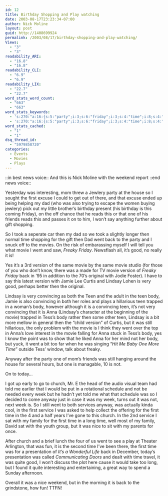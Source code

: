 ```yaml
---
id: 12
title: Birthday Shopping and Play watching
date: 2003-08-17T23:23:34-07:00
author: Nick Moline
layout: post
guid: http://1408699924
permalink: /2003/08/17/birthday-shopping-and-play-watching/
Views:
  - "3"
  - "3"
readability_ARI:
  - "16.8"
  - "16.8"
readability_CLI:
  - "6.9"
  - "6.9"
readability_LIX:
  - "22.7"
  - "22.7"
word_stats_word_count:
  - "663"
  - "663"
word_stats_keywords:
  - 's:270:"a:16:{s:5:"party";i:3;s:6:"friday";i:3;s:4:"time";i:8;s:4:"went";i:6;s:5:"movie";i:7;s:6:"freaky";i:3;s:4:"good";i:3;s:7:"version";i:4;s:7:"lindsay";i:3;s:10:"convincing";i:4;s:4:"teen";i:5;s:4:"body";i:5;s:4:"anna";i:3;s:6:"anyway";i:3;s:6:"church";i:3;s:4:"week";i:3;}";'
  - 's:270:"a:16:{s:5:"party";i:3;s:6:"friday";i:3;s:4:"time";i:8;s:4:"went";i:6;s:5:"movie";i:7;s:6:"freaky";i:3;s:4:"good";i:3;s:7:"version";i:4;s:7:"lindsay";i:3;s:10:"convincing";i:4;s:4:"teen";i:5;s:4:"body";i:5;s:4:"anna";i:3;s:6:"anyway";i:3;s:6:"church";i:3;s:4:"week";i:3;}";'
word_stats_cached:
  - "1"
  - "1"
dsq_thread_id:
  - "5979858720"
categories:
  - Events
  - Movies
  - Plays
---
```

::in best news voice:: And this is Nick Moline with the weekend report ::end news voice::

Yesterday was interesting, mom threw a Jewlery party at the house so I sought the first excuse I could to get out of there, and that excuse ended up being helping my dad (who was also trying to escape the women buying jewlery) pick out my little brother&#8217;s birthday present (his birthday is this coming Friday), on the off chance that he reads this or that one of his friends reads this and passes it on to him, I won&#8217;t say anything further about gift shopping.

So I took a seperate car then my dad so we took a slightly longer then normal time shopping for the gift then Dad went back to the party and I snuck off to the movies. On the risk of embarassing myself I will tell you what movie I went and saw, _Freaky Friday_. Newsflash all, it&#8217;s good, no really it is!

Yes it&#8217;s a 3rd version of the same movie by the same movie studio (for those of you who don&#8217;t know, there was a made for TV movie version of _Freaky Friday_ back in &#8217;95 in addition to the 70&#8217;s original with Jodie Foster). I have to say this latest version with Jamie Lee Curtis and Lindsay Lohen is very good, perhaps better then the original.

Lindsay is very convincing as both the Teen and the adult in the teen body, Jamie is also convincing in both her roles and plays a hillarious teen trapped in a woman&#8217;s body, however although it is a convincing teen, it&#8217;s not very convincing that it is Anna (Lindsay&#8217;s character at the beginning of the movie) trapped in Tess&#8217;s body rather then some other teen, Lindsay is a bit more mellow in general then the &#8220;child version&#8221; of Curtis, but it was still hillarious, the only problem with the movie is I think they went over the top in Anna&#8217;s love interest in the movie falling for Anna stuck in Tess&#8217;s body, yes I know the point was to show that he liked Anna for her mind not her body, but yuck, it went a bit too far when he was singing &#8220;_Hit Me Baby One More Time_&#8221; outside Tess&#8217; window, talk about freaky.

Anyway after the party one of mom&#8217;s friends was still hanging around the house for several hours, but one is managable, 10 is not.

On to today&#8230;

I got up early to go to church, Mr. E the head of the audio visual team had told me earlier that I would be put in a rotational schedule and not be needed every week but he hadn&#8217;t yet told me what that schedule was so I decided to come anyway just in case it was my week, turns out it was not, next week is. So I still went to both services anyway, was actually kinda cool, in the first service I was asked to help collect the offering for the first time in the 4 and a half years I&#8217;ve gone to this church. In the 2nd service I sat with my family for the first time in a long time, well most of my family, David sat with the youth group, but it was nice to sit with my parents for once.

After church and a brief lunch the four of us went to see a play at Theater Arlington, that was fun, it is the second time I&#8217;ve been there, the first time was for a presentation of _It&#8217;s a Wonderful Life_ back in December, today&#8217;s presentation was called _Communicating Doors_ and dealt with time travel, it was quite good, I won&#8217;t discuss the plot here cause it would take too long, but I found it quite interesting and entertaining, a great way to spend a Sunday afternoon.

Overall it was a nice weekend, but in the morning it is back to the grindstone, how fun! TTFN!
